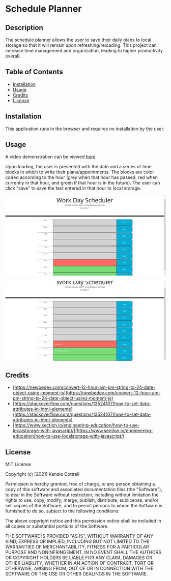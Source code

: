 # Schedule Planner

## Description

The schedule planner allows the user to save their daily plans to local storage so that it will remain upon refreshing/reloading. This project can increase time management and organization, leading to higher productivity overall.

## Table of Contents

- [Installation](#installation)
- [Usage](#usage)
- [Credits](#credits)
- [License](#license)

## Installation

This application runs in the browser and requires no installation by the user.

## Usage

A video demonstration can be viewed [here]().

Upon loading, the user is presented with the date and a series of time blocks in which to write their plans/appointments. The blocks are color coded according to the hour (grey when that hour has passed, red when currently in that hour, and green if that hour is in the future). The user can click "save" to save the text entered in that hour to local storage.

![screenshot-01](./assets/images/screenshot-01.png)

![screenshot-02](./assets/images/screenshot-02.png)

## Credits

- [https://newbedev.com/convert-12-hour-am-pm-string-to-24-date-object-using-moment-js](https://newbedev.com/convert-12-hour-am-pm-string-to-24-date-object-using-moment-js)
- [https://stackoverflow.com/questions/13524107/how-to-set-data-attributes-in-html-elements](https://stackoverflow.com/questions/13524107/how-to-set-data-attributes-in-html-elements)
- [https://www.section.io/engineering-education/how-to-use-localstorage-with-javascript/](https://www.section.io/engineering-education/how-to-use-localstorage-with-javascript/)

## License

MIT License

Copyright (c) [2021] Kenzie Cottrell

Permission is hereby granted, free of charge, to any person obtaining a copy
of this software and associated documentation files (the "Software"), to deal
in the Software without restriction, including without limitation the rights
to use, copy, modify, merge, publish, distribute, sublicense, and/or sell
copies of the Software, and to permit persons to whom the Software is
furnished to do so, subject to the following conditions:

The above copyright notice and this permission notice shall be included in all
copies or substantial portions of the Software.

THE SOFTWARE IS PROVIDED "AS IS", WITHOUT WARRANTY OF ANY KIND, EXPRESS OR
IMPLIED, INCLUDING BUT NOT LIMITED TO THE WARRANTIES OF MERCHANTABILITY,
FITNESS FOR A PARTICULAR PURPOSE AND NONINFRINGEMENT. IN NO EVENT SHALL THE
AUTHORS OR COPYRIGHT HOLDERS BE LIABLE FOR ANY CLAIM, DAMAGES OR OTHER
LIABILITY, WHETHER IN AN ACTION OF CONTRACT, TORT OR OTHERWISE, ARISING FROM,
OUT OF OR IN CONNECTION WITH THE SOFTWARE OR THE USE OR OTHER DEALINGS IN THE
SOFTWARE.
